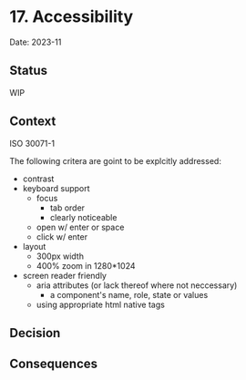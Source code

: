 # 17. Accessibility

Date: 2023-11

## Status

WIP

## Context

ISO 30071-1

The following critera are goint to be explcitly addressed:

- contrast
- keyboard support
  - focus
    - tab order
    - clearly noticeable
  - open w/ enter or space
  - click w/ enter
- layout
  - 300px width
  - 400% zoom in 1280*1024
- screen reader friendly
  - aria attributes (or lack thereof where not neccessary)
    - a component's name, role, state or values
  - using appropriate html native tags

## Decision


## Consequences
